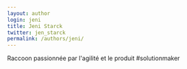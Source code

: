 ```yaml
---
layout: author
login: jeni
title: Jeni Starck
twitter: jen_starck
permalink: /authors/jeni/
---
```

Raccoon passionnée par l'agilité et le produit #solutionmaker

